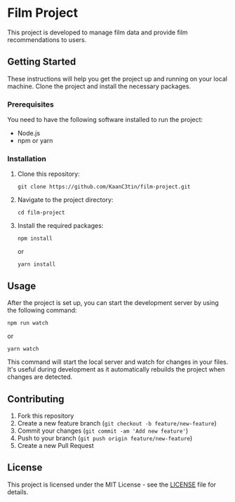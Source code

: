 <h1>Film Project</h1>

  <p>This project is developed to manage film data and provide film recommendations to users.</p>

  <h2>Getting Started</h2>

  <p>These instructions will help you get the project up and running on your local machine. Clone the project and install the necessary packages.</p>

  <h3>Prerequisites</h3>

  <p>You need to have the following software installed to run the project:</p>
  <ul>
    <li>Node.js</li>
    <li>npm or yarn</li>
  </ul>

  <h3>Installation</h3>

  <ol>
    <li>Clone this repository:</li>
    <pre><code>git clone https://github.com/KaanC3tin/film-project.git</code></pre>
    <li>Navigate to the project directory:</li>
    <pre><code>cd film-project</code></pre>
    <li>Install the required packages:</li>
    <pre><code>npm install</code></pre>
    <p>or</p>
    <pre><code>yarn install</code></pre>
  </ol>

  <h2>Usage</h2>

  <p>After the project is set up, you can start the development server by using the following command:</p>

  <pre><code>npm run watch</code></pre>
  <p>or</p>
  <pre><code>yarn watch</code></pre>

  <p>This command will start the local server and watch for changes in your files. It's useful during development as it automatically rebuilds the project when changes are detected.</p>

  <h2>Contributing</h2>

  <ol>
    <li>Fork this repository</li>
    <li>Create a new feature branch (<code>git checkout -b feature/new-feature</code>)</li>
    <li>Commit your changes (<code>git commit -am 'Add new feature'</code>)</li>
    <li>Push to your branch (<code>git push origin feature/new-feature</code>)</li>
    <li>Create a new Pull Request</li>
  </ol>

  <h2>License</h2>

  <p>This project is licensed under the MIT License - see the <a href="LICENSE">LICENSE</a> file for details.</p>
